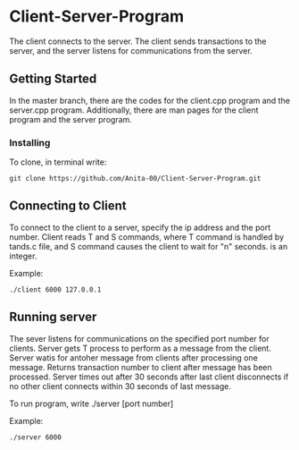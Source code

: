 # Client-Server-Program

The client connects to the server. The client sends transactions to the server, and the server listens for communications from the server.

## Getting Started

In the master branch, there are the codes for the client.cpp program and the server.cpp program. Additionally, there are man pages for the client program 
and the server program.

### Installing

To clone, in terminal write:

```
git clone https://github.com/Anita-00/Client-Server-Program.git
```

## Connecting to Client

To connect to the client to a server, specify the ip address and the port number. Client reads T<n> and S<n> commands, where T<n> command is handled by tands.c file, and S<n> 
command causes the client to wait for "n" seconds. <n> is an integer.

Example:

```
./client 6000 127.0.0.1
```

## Running server

The sever listens for communications on the specified port number for clients. Server gets T<n> process to perform as a message from the client. Server watis for antoher message 
from clients after processing one message. Returns transaction number to client after message has been processed. Server times out after 30 seconds after last client disconnects if no other client connects within 30 seconds of last message.
  
To run program, write ./server [port number]
  
Example:
```
./server 6000
```
